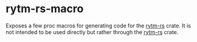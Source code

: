 # rytm-rs-macro

Exposes a few proc macros for generating code for the [rytm-rs](https://github.com/alisomay/rytm-rs) crate.
It is not intended to be used directly but rather through the [rytm-rs](https://github.com/alisomay/rytm-rs) crate.
